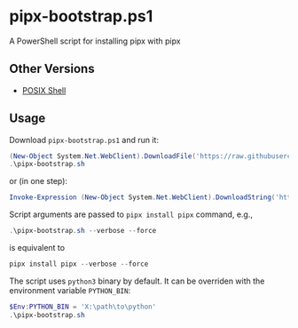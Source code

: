 # pipx-bootstrap.ps1

A PowerShell script for installing pipx with pipx

## Other Versions

  * [POSIX Shell](https://github.com/un-def/pipx-bootstrap.sh)

## Usage

Download `pipx-bootstrap.ps1` and run it:

```powershell
(New-Object System.Net.WebClient).DownloadFile('https://raw.githubusercontent.com/un-def/pipx-bootstrap.ps1/master/pipx-bootstrap.ps1', 'pipx-bootstrap.ps1')
.\pipx-bootstrap.sh
```

or (in one step):

```powershell
Invoke-Expression (New-Object System.Net.WebClient).DownloadString('https://raw.githubusercontent.com/un-def/pipx-bootstrap.ps1/master/pipx-bootstrap.ps1')
```

Script arguments are passed to `pipx install pipx` command, e.g.,

```powershell
.\pipx-bootstrap.sh --verbose --force
```

is equivalent to

```powershell
pipx install pipx --verbose --force
```

The script uses `python3` binary by default. It can be overriden with the environment variable `PYTHON_BIN`:

```powershell
$Env:PYTHON_BIN = 'X:\path\to\python'
.\pipx-bootstrap.sh
```
